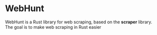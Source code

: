 # WebHunt
WebHunt is a Rust library for web scraping, based on the **scraper** library.
The goal is to make web scraping in Rust easier
